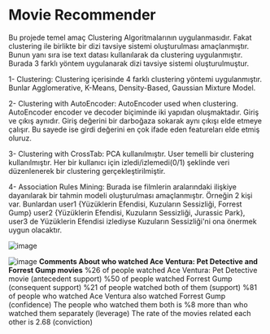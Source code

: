 # Movie Recommender

Bu projede temel amaç Clustering Algoritmalarının uygulanmasıdır. Fakat clustering ile birlikte bir dizi tavsiye sistemi oluşturulması amaçlanmıştır. Bunun yanı sıra ise text datası kullanılarak da clustering uygulanmıştır. Burada 3 farklı yöntem uygulanarak dizi tavsiye sistemi oluşturulmuştur.

1- Clustering:
Clustering içerisinde 4 farklı clustering yöntemi uygulanmıştır. Bunlar Agglomerative, K-Means, Density-Based, Gaussian Mixture Model.

2- Clustering with AutoEncoder:
AutoEncoder used when clustering. AutoEncoder encoder ve decoder biçiminde iki yapıdan oluşmaktadır. Giriş ve çıkış aynıdır. Giriş değerini bir darboğaza sokarak aynı çıkışı elde etmeye çalışır. Bu sayede ise girdi değerini en çok ifade eden featureları elde etmiş oluruz.

3- Clustering with CrossTab:
PCA kullanılmıştır. User temelli bir clustering kullanılmıştır. Her bir kullanıcı için izledi/izlemedi(0/1) şeklinde veri düzenlenerek bir clustering gerçekleştirilmiştir.

4- Association Rules Mining:
Burada ise filmlerin aralarındaki ilişkiye dayanılarak bir tahmin modeli oluşturulması amaçlanmıştır. Örneğin 2 kişi var. Bunlardan user1 {Yüzüklerin Efendisi, Kuzuların Sessizliği, Forrest Gump} user2 {Yüzüklerin Efendisi, Kuzuların Sessizliği, Jurassic Park}, user3 de Yüzüklerin Efendisi izlediyse Kuzuların Sessizliği'ni ona önermek uygun olacaktır.

![image](https://user-images.githubusercontent.com/42489236/156826723-2f71151f-1327-4152-8655-c2bf1b035de0.png)


![image](https://user-images.githubusercontent.com/42489236/156830186-432296fa-c9a0-4300-ac8e-394dcb33de2c.png)
**Comments About who watched Ace Ventura: Pet Detective and Forrest Gump movies**
%26 of people watched Ace Ventura: Pet Detective movie (antecedent support)
%50 of people watched Forrest Gump (consequent support)
%21 of people watched both of them (support)
%81 of people who watched Ace Ventura also watched Forrest Gump (confidence)
The people who watched them both is %8 more than who watched them separately (leverage)
The rate of the movies related each other is 2.68 (conviction)




